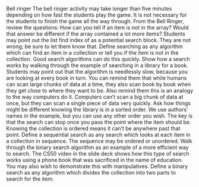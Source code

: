 Bell ringer
The bell ringer activity may take longer than five minutes depending on how fast the students play the game. It is not necessary for the students to finish the game all the way through. From the Bell Ringer, review the questions:
How can you tell if an item is not in the array?
Would that answer be different if the array contained a lot more items?
Students may point out the list find index of as a potential search block. They are not wrong; be sure to let them know that.
Define searching as any algorithm which can find an item in a collection or tell you if the item is not in the collection.
Good search algorithms can do this quickly.
Show how a search works by walking through the example of searching in a library for a book.
Students may point out that the algorithm is needlessly slow, because you are looking at every book in turn.
You can remind them that while humans can scan large chunks of data at a time, they also scan book by book when they get close to where they want to be.
Also remind them this is an analogy to the way computers do it. Computers can’t scan a big chunk of data at once, but they can scan a single piece of data very quickly.
Ask how things might be different knowing the library is in a sorted order.
We use authors’ names in the example, but you can use any other order you wish.
The key is that the search can stop once you pass the point where the item should be. Knowing the collection is ordered means it can’t be anywhere past that point.
Define a sequential search as any search which looks at each item in a collection in sequence.
The sequence may be ordered or unordered.
Walk through the binary search algorithm as an example of a more efficient way to search.
The CS50 video in the slide deck shows how this type of search works using a phone book that was sacrificed in the name of education.
You may also wish to demonstrate this with manipulatives.
Define a binary search as any algorithm which divides the collection into two parts to search for the item.
